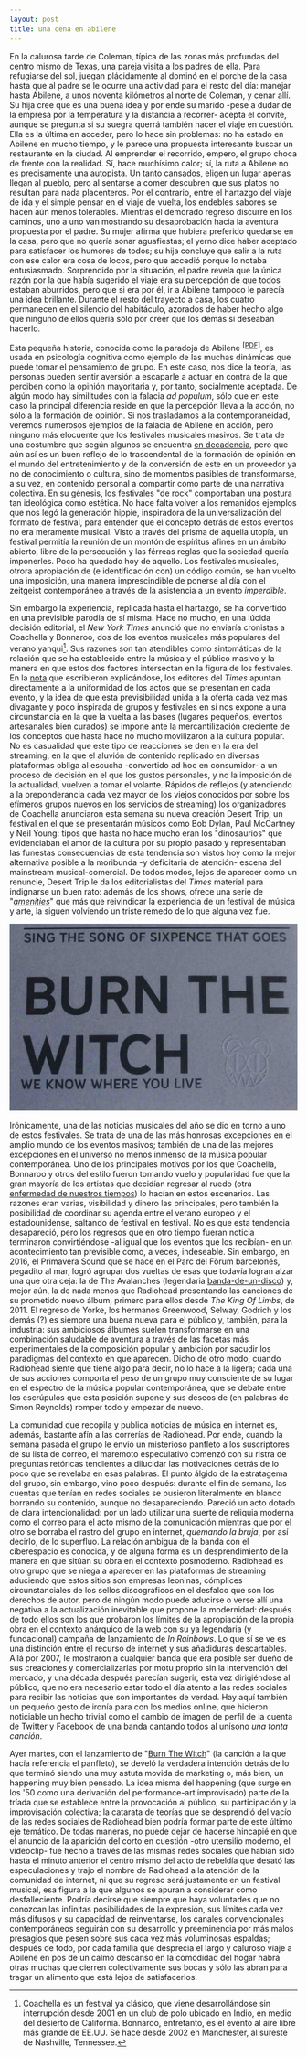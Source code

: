 ```yaml
---
layout: post
title: una cena en abilene
---
```


En la calurosa tarde de Coleman, típica de las zonas más profundas del centro mismo de Texas, una pareja visita a los padres de ella. Para refugiarse del sol, juegan plácidamente al dominó en el porche de la casa hasta que al padre se le ocurre una actividad para el resto del día: manejar hasta Abilene, a unos noventa kilómetros al norte de Coleman, y cenar allí. Su hija cree que es una buena idea y por ende su marido -pese a dudar de la empresa por la temperatura y la distancia a recorrer- acepta el convite, aunque se pregunta si su suegra querrá también hacer el viaje en cuestión. Ella es la última en acceder, pero lo hace sin problemas: no ha estado en Abilene en mucho tiempo, y le parece una propuesta interesante buscar un restaurante en la ciudad. Al emprender el recorrido, empero, el grupo choca de frente con la realidad. Sí, hace muchísimo calor; sí, la ruta a Abilene no es precisamente una autopista. Un tanto cansados, eligen un lugar apenas llegan al pueblo, pero al sentarse a comer descubren que sus platos no resultan para nada placenteros. Por el contrario, entre el hartazgo del viaje de ida y el simple pensar en el viaje de vuelta, los endebles sabores se hacen aún menos tolerables. Mientras el demorado regreso discurre en los caminos, uno a uno van mostrando su desaprobación hacia la aventura propuesta por el padre. Su mujer afirma que hubiera preferido quedarse en la casa, pero que no quería sonar aguafiestas; el yerno dice haber aceptado para satisfacer los humores de todos; su hija concluye que salir a la ruta con ese calor era cosa de locos, pero que accedió porque lo notaba entusiasmado. Sorprendido por la situación, el padre revela que la única razón por la que había sugerido el viaje era su percepción de que todos estaban aburridos, pero que si era por él, ir a Abilene tampoco le parecía una idea brillante. Durante el resto del trayecto a casa, los cuatro permanecen en el silencio del habitáculo, azorados de haber hecho algo que ninguno de ellos quería sólo por creer que los demás sí deseaban hacerlo.

Esta pequeña historia, conocida como la paradoja de Abilene <sup>[[PDF]](http://aspeninstitute.org/sites/default/files/content/upload/16-Harvey-Abilene-Paradox-redacted.pdf)</sup>, es usada en psicología cognitiva como ejemplo de las muchas dinámicas que puede tomar el pensamiento de grupo. En este caso, nos dice la teoría, las personas pueden sentir aversión a escaparle a actuar en contra de la que perciben como la opinión mayoritaria y, por tanto, socialmente aceptada. De algún modo hay similitudes con la falacia *ad populum*, sólo que en este caso la principal diferencia reside en que la percepción lleva a la acción, no sólo a la formación de opinión. Si nos trasladamos a la contemporaneidad, veremos numerosos ejemplos de la falacia de Abilene en acción, pero ninguno más elocuente que los festivales musicales masivos. Se trata de una costumbre que según algunos se encuentra [en decadencia](http://noisey.vice.com/blog/the-golden-age-of-music-festivals-is-over), pero que aún así es un buen reflejo de lo trascendental de la formación de opinión en el mundo del entretenimiento y de la conversión de este en un proveedor ya no de conocimiento o cultura, sino de momentos pasibles de transformarse, a su vez, en contenido personal a compartir como parte de una narrativa colectiva. En su génesis, los festivales "de rock" comportaban una postura tan ideológica como estética. No hace falta volver a los remanidos ejemplos que nos legó la generación hippie, inspiradora de la universalización del formato de festival, para entender que el concepto detrás de estos eventos no era meramente musical. Visto a través del prisma de aquella utopía, un festival permitía la reunión de un montón de espíritus afines en un ámbito abierto, libre de la persecución y las férreas reglas que la sociedad quería imponerles. Poco ha quedado hoy de aquello. Los festivales musicales, otrora apropiación de (e identificación con) un código común, se han vuelto una imposición, una manera imprescindible de ponerse al día con el zeitgeist contemporáneo a través de la asistencia a un evento *imperdible*.

Sin embargo la experiencia, replicada hasta el hartazgo, se ha convertido en una previsible parodia de sí misma. Hace no mucho, en una lúcida decisión editorial, el *New York Times* anunció que no enviaría cronistas a Coachella y Bonnaroo, dos de los eventos musicales más populares del verano yanqui[^fn-n1]. Sus razones son tan atendibles como sintomáticas de la relación que se ha establecido entre la música y el público masivo y la manera en que estos dos factores intersectan en la figura de los festivales. En la [nota](http://nytimes.com/2016/03/19/arts/music/summer-music-festivals.html) que escribieron explicándose, los editores del *Times* apuntan directamente a la uniformidad de los actos que se presentan en cada evento, y la idea de que esta previsibilidad unida a la oferta cada vez más divagante y poco inspirada de grupos y festivales en sí nos expone a una circunstancia en la que la vuelta a las bases (lugares pequeños, eventos artesanales bien curados) se impone ante la mercantilización creciente de los conceptos que hasta hace no mucho movilizaron a la cultura popular. No es casualidad que este tipo de reacciones se den en la era del streaming, en la que el aluvión de contenido replicado en diversas plataformas obliga al escucha -convertido ad hoc en consumidor- a un proceso de decisión en el que los gustos personales, y no la imposición de la actualidad, vuelven a tomar el volante. Rápidos de reflejos (y atendiendo a la preponderancia cada vez mayor de los viejos conocidos por sobre los efímeros grupos nuevos en los servicios de streaming) los organizadores de Coachella anunciaron esta semana su nueva creación Desert Trip, un festival en el que se presentarán músicos como Bob Dylan, Paul McCartney y Neil Young: tipos que hasta no hace mucho eran los "dinosaurios" que evidenciaban el amor de la cultura por su propio pasado y representaban las funestas consecuencias de esta tendencia son vistos hoy como la mejor alternativa posible a la moribunda -y deficitaria de atención- escena del mainstream musical-comercial. De todos modos, lejos de aparecer como un renuncie, Desert Trip le da los editorialistas del *Times* material para indignarse un buen rato: además de los shows, ofrece una serie de "*[amenities](http://home.deserttrip.com/amenities)*" que más que reivindicar la experiencia de un festival de música y arte, la siguen volviendo un triste remedo de lo que alguna vez fue.

![alt text](https://raw.githubusercontent.com/irigoin/irigoin.github.io/master/images/correo.jpg "You've got mail")

Irónicamente, una de las noticias musicales del año se dio en torno a uno de estos festivales. Se trata de una de las más honrosas excepciones en el amplio mundo de los eventos masivos; también de una de las mejores excepciones en el universo no menos inmenso de la música popular contemporánea. Uno de los principales motivos por los que Coachella, Bonnaroo y otros del estilo fueron tomando vuelo y popularidad fue que la gran mayoría de los artistas que decidían regresar al ruedo (otra [enfermedad de nuestros tiempos](http://theverge.com/2015/12/31/10695454/lcd-soundsystem-reunion-coachella-2016-this-is-happening)) lo hacían en estos escenarios. Las razones eran varias, visibilidad y dinero las principales, pero también la posibilidad de coordinar su agenda entre el verano europeo y el estadounidense, saltando de festival en festival. No es que esta tendencia desapareció, pero los regresos que en otro tiempo fueran noticia terminaron convirtiéndose -al igual que los eventos que los recibían- en un acontecimiento tan previsible como, a veces, indeseable. Sin embargo, en 2016, el Primavera Sound que se hace en el Parc del Fòrum barcelonés, pegadito al mar, logró agrupar dos vueltas de esas que todavía logran alzar una que otra ceja: la de The Avalanches (legendaria [banda-de-un-disco](http://demidiscoteca.cc/post/45669982768/the-avalanches-since-i-left-you-modular)) y, mejor aún, la de nada menos que Radiohead presentando las canciones de su prometido nuevo álbum, primero para ellos desde *The King Of Limbs*, de 2011. El regreso de Yorke, los hermanos Greenwood, Selway, Godrich y los demás (?) es siempre una buena nueva para el público y, también, para la industria: sus ambiciosos álbumes suelen transformarse en una combinación saludable de aventura a través de las facetas más experimentales de la composición popular y ambición por sacudir los paradigmas del contexto en que aparecen. Dicho de otro modo, cuando Radiohead siente que tiene algo para decir, no lo hace a la ligera; cada una de sus acciones comporta el peso de un grupo muy consciente de su lugar en el espectro de la música popular contemporánea, que se debate entre los escrúpulos que esta posición supone y sus deseos de (en palabras de Simon Reynolds) romper todo y empezar de nuevo.

La comunidad que recopila y publica noticias de música en internet es, además, bastante afín a las correrías de Radiohead. Por ende, cuando la semana pasada el grupo le envió un misterioso panfleto a los suscriptores de su lista de correo, el maremoto especulativo comenzó con su ristra de preguntas retóricas tendientes a dilucidar las motivaciones detrás de lo poco que se revelaba en esas palabras. El punto álgido de la estratagema del grupo, sin embargo, vino poco después: durante el fin de semana, las cuentas que tenían en redes sociales se pusieron literalmente en blanco borrando su contenido, aunque no desapareciendo. Pareció un acto dotado de clara intencionalidad: por un lado utilizar una suerte de reliquia moderna como el correo para el acto mismo de la comunicación mientras que por el otro se borraba el rastro del grupo en internet, *quemando la bruja*, por así decirlo, de lo superfluo. La relación ambigua de la banda con el ciberespacio es conocida, y de alguna forma es un desprendimiento de la manera en que sitúan su obra en el contexto posmoderno. Radiohead es otro grupo que se niega a aparecer en las plataformas de streaming aduciendo que estos sitios son empresas leoninas, cómplices circunstanciales de los sellos discográficos en el desfalco que son los derechos de autor, pero de ningún modo puede aducirse o verse allí una negativa a la actualización inevitable que propone la modernidad: después de todo ellos son los que probaron los límites de la apropiación de la propia obra en el contexto anárquico de la web con su ya legendaria (y fundacional) campaña de lanzamiento de *In Rainbows*. Lo que sí se ve es una distinción entre el recurso de internet y sus añadiduras descartables. Allá por 2007, le mostraron a cualquier banda que era posible ser dueño de sus creaciones y comercializarlas por motu proprio sin la intervención del mercado, y una década después parecían sugerir, esta vez dirigiéndose al público, que no era necesario estar todo el día atento a las redes sociales para recibir las noticias que son importantes de verdad. Hay aquí también un pequeño gesto de ironía para con los medios online, que hicieron noticiable un hecho trivial como el cambio de imagen de perfil de la cuenta de Twitter y Facebook de una banda cantando todos al unísono *una tonta canción*.

Ayer martes, con el lanzamiento de "[Burn The Witch](http://youtube.com/watch?v=yI2oS2hoL0k)" (la canción a la que hacía referencia el panfleto), se develó la verdadera intención detrás de lo que terminó siendo una muy astuta movida de marketing o, más bien, un happening muy bien pensado. La idea misma del happening (que surge en los '50 como una derivación del performance-art improvisado) parte de la tríada que se establece entre la provocación al público, su participación y la improvisación colectiva; la catarata de teorías que se desprendió del vacío de las redes sociales de Radiohead bien podría formar parte de este último eje temático. De todas maneras, no puede dejar de hacerse hincapié en que el anuncio de la aparición del corto en cuestión -otro utensilio moderno, el videoclip- fue hecho a través de las mismas redes sociales que habían sido hasta el minuto anterior el centro mismo del acto de rebeldía que desató las especulaciones y trajo el nombre de Radiohead a la atención de la comunidad de internet, ni que su regreso será justamente en un festival musical, esa figura a la que algunos se apuran a considerar como desfalleciente. Podría decirse que siempre que haya voluntades que no conozcan las infinitas posibilidades de la expresión, sus límites cada vez más difusos y su capacidad de reinventarse, los canales convencionales contemporáneos seguirán con su desarrollo y preeminencia por más malos presagios que pesen sobre sus cada vez más voluminosas espaldas; después de todo, por cada familia que desprecia el largo y caluroso viaje a Abilene en pos de un calmo descanso en la comodidad del hogar habrá otras muchas que cierren colectivamente sus bocas y sólo las abran para tragar un alimento que está lejos de satisfacerlos.

[^fn-n1]: Coachella es un festival ya clásico, que viene desarrollándose sin interrupción desde 2001 en un club de polo ubicado en Indio, en medio del desierto de California. Bonnaroo, entretanto, es el evento al aire libre más grande de EE.UU. Se hace desde 2002 en Manchester, al sureste de Nashville, Tennessee.